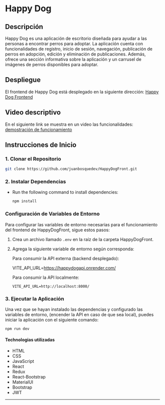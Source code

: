 # Happy Dog

## Descripción
Happy Dog es una aplicación de escritorio diseñada para ayudar a las personas a encontrar perros para adoptar. La aplicación cuenta con funcionalidades de registro, inicio de sesión, navegación, publicación de perros en adopción, edición y eliminación de publicaciones. Además, ofrece una sección informativa sobre la aplicación y un carrusel de imágenes de perros disponibles para adoptar.

## Despliegue

El frontend de Happy Dog está desplegado en la siguiente dirección: [Happy Dog Frontend](https://happy-dog-front.vercel.app/)

## Video descriptivo

En el siguiente link se muestra en un video las funcionalidades: [demostración de funcionamiento](https://www.youtube.com/watch?v=LJfkwNTY9RU)


## Instrucciones de Inicio

### 1. Clonar el Repositorio

```bash
git clone https://github.com/juanbosquedev/HappyDogFront.git
```
### 2. Instalar Dependencias

 - Run the following command to install dependencies:
     ```bash
     npm install
     ```
     
### Configuración de Variables de Entorno

Para configurar las variables de entorno necesarias para el funcionamiento del frontend de HappyDogFront, sigue estos pasos:

1. Crea un archivo llamado `.env` en la raíz de la carpeta HappyDogFront.

2. Agrega la siguiente variable de entorno según corresponda:

   Para consumir la API externa (backend desplegado):

   VITE_API_URL=https://happydogapi.onrender.com/

      Para consumir la API localmente:
   ```plaintext
   VITE_API_URL=http://localhost:8000/

### 3. Ejecutar la Aplicación

Una vez que se hayan instalado las dependencias y configurado las variables de entorno, (encender la API en caso de que sea local), puedes iniciar la aplicación con el siguiente comando:

```bash
npm run dev
```


#### Technologias utilizadas

- HTML
- CSS
- JavaScript
- React
- Redux
- React-Bootstrap
- MaterialUI
- Bootstrap
- JWT

---




